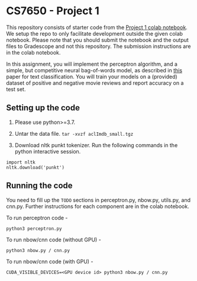 # CS7650 - Project 1

This repository consists of starter code from the [Project 1 colab notebook](https://colab.research.google.com/drive/1QEPgC2FvXCvtZy2o4YBIkRPPLoG4gHJx). We setup the repo to only facilitate development outside the given colab notebook. Please note that you should submit the notebook and the output files to Gradescope and not this repository. The submission instructions are in the colab notebook.

In this assignment, you will implement the perceptron algorithm, and a simple, but competitive neural bag-of-words model, as described in [this](https://aclanthology.org/P15-1162.pdf) paper for text classification. You will train your models on a (provided) dataset of positive and negative movie reviews and report accuracy on a test set.


## Setting up the code

1. Please use python>=3.7.

2. Untar the data file.
  ```tar -xvzf aclImdb_small.tgz```
  
3. Download nltk punkt tokenizer. Run the following commands in the python interactive session.
```
import nltk
nltk.download('punkt')
```
## Running the code

You need to fill up the ```TODO``` sections in perceptron.py, nbow.py, utils.py, and cnn.py. Further instructions for each component are in the colab notebook.

To run perceptron code -

```python3 perceptron.py```

To run nbow/cnn code (without GPU) -

```python3 nbow.py / cnn.py```

To run nbow/cnn code (with GPU) -

```CUDA_VISIBLE_DEVICES=<GPU device id> python3 nbow.py / cnn.py```

